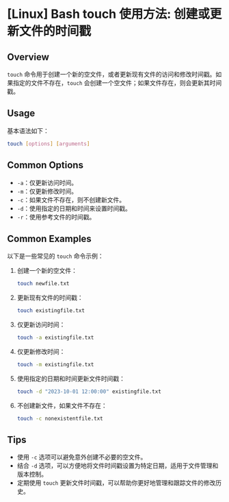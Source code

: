 # [Linux] Bash touch 使用方法: 创建或更新文件的时间戳

## Overview
`touch` 命令用于创建一个新的空文件，或者更新现有文件的访问和修改时间戳。如果指定的文件不存在，`touch` 会创建一个空文件；如果文件存在，则会更新其时间戳。

## Usage
基本语法如下：
```bash
touch [options] [arguments]
```

## Common Options
- `-a`：仅更新访问时间。
- `-m`：仅更新修改时间。
- `-c`：如果文件不存在，则不创建新文件。
- `-d`：使用指定的日期和时间来设置时间戳。
- `-r`：使用参考文件的时间戳。

## Common Examples
以下是一些常见的 `touch` 命令示例：

1. 创建一个新的空文件：
   ```bash
   touch newfile.txt
   ```

2. 更新现有文件的时间戳：
   ```bash
   touch existingfile.txt
   ```

3. 仅更新访问时间：
   ```bash
   touch -a existingfile.txt
   ```

4. 仅更新修改时间：
   ```bash
   touch -m existingfile.txt
   ```

5. 使用指定的日期和时间更新文件时间戳：
   ```bash
   touch -d "2023-10-01 12:00:00" existingfile.txt
   ```

6. 不创建新文件，如果文件不存在：
   ```bash
   touch -c nonexistentfile.txt
   ```

## Tips
- 使用 `-c` 选项可以避免意外创建不必要的空文件。
- 结合 `-d` 选项，可以方便地将文件时间戳设置为特定日期，适用于文件管理和版本控制。
- 定期使用 `touch` 更新文件时间戳，可以帮助你更好地管理和跟踪文件的修改历史。